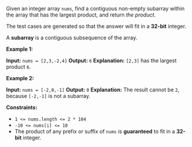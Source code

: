 Given an integer array `nums`, find a contiguous non-empty subarray within the array that has the largest product, and return _the product_.

The test cases are generated so that the answer will fit in a **32-bit** integer.

A **subarray** is a contiguous subsequence of the array.

**Example 1:**

**Input:** `nums = [2,3,-2,4]`
**Output:** `6`
**Explanation:** `[2,3]` has the largest product `6`.

**Example 2:**

**Input:** `nums = [-2,0,-1]`
**Output:** `0`
**Explanation:** The result cannot be `2`, because `[-2,-1]` is not a subarray.

**Constraints:**

-   `1 <= nums.length <= 2 * 104`
-   `-10 <= nums[i] <= 10`
-   The product of any prefix or suffix of `nums` is **guaranteed** to fit in a **32-bit** integer.